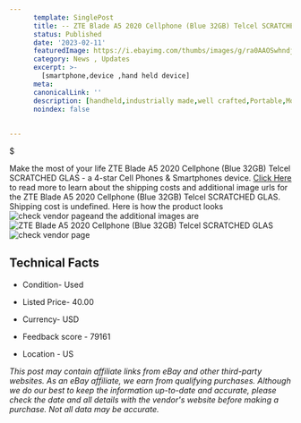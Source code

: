 ```yaml
---
      template: SinglePost
      title: -- ZTE Blade A5 2020 Cellphone (Blue 32GB) Telcel SCRATCHED GLAS
      status: Published
      date: '2023-02-11'
      featuredImage: https://i.ebayimg.com/thumbs/images/g/ra0AAOSwhndj2pV2/s-l225.jpg
      category: News , Updates
      excerpt: >-
        [smartphone,device ,hand held device]
      meta:
      canonicalLink: ''
      description: [handheld,industrially made,well crafted,Portable,Mobile,Compact,Convenient,Lightweight,Maneuverable,Man-portable,Miniature,Carriable,Hand-held,Light,Holdable,Transportable,Mobile device,Pocket-sized,On-the-go,Wireless,Cordless,Compact size,Convenient size, smartphone,device ,hand held device]
      noindex: false
      
        
---
```

$

Make the most of your life ZTE Blade A5 2020 Cellphone (Blue 32GB) Telcel SCRATCHED GLAS - a 4-star Cell Phones & Smartphones device. [Click Here](https://www.ebay.com/itm/385386808319?hash=item59bad803ff%3Ag%3Ara0AAOSwhndj2pV2&amdata=enc%3AAQAHAAAA4K1PwYhW5KqRXXQnARoZOQQiv8JLpLtoa7n6R0OF4SnOrKuHeV%2F%2FEguRMpYg3Q89w8QUZCT6L1Blei7d7%2BP9cXK3w2I7CJyuLp3RA54%2F91IXTWp2XbeWAr6%2BB3BZLXQrM3H4Biv6CbeV814ut2MiT6qWbsi%2BQ2nHIFoMA6%2B6CqFK5qTBG69tI6Yc6sU8XxafjVfoNa4JslQ4Le1CWwqn1rb9xuKtmRhYDLk3CbhCQicWfNo998iuO1tMJk4V6mC7dKvRQmlj4G7Fw6ZC4xgZmpmyjrAzJeVT2mnA2g2n%2F33g&mkevt=1&mkcid=1&mkrid=711-53200-19255-0&campid=%253CePNCampaignId%253E&customid=%253CreferenceId%253E&toolid=10049) to read more to learn about the shipping costs and additional image urls for the ZTE Blade A5 2020 Cellphone (Blue 32GB) Telcel SCRATCHED GLAS. Shipping cost is undefined. Here is how the product looks ![check vendor page](https://i.ebayimg.com/thumbs/images/g/ra0AAOSwhndj2pV2/s-l225.jpg)and the additional images are![ZTE Blade A5 2020 Cellphone (Blue 32GB) Telcel SCRATCHED GLAS](https://i.ebayimg.com/images/g/ra0AAOSwhndj2pV2/s-l1600.jpg)![check vendor page](https://origin-galleryplus.ebayimg.com/ws/web/385386808319_2_0_1/225x225.jpg)



 ## Technical Facts 



     
      

 - Condition- Used 


      

 - Listed Price- 40.00 


      

 - Currency- USD 


      

 - Feedback score - 79161 


      

 - Location - US 


      
      

 *_This post may contain affiliate links from eBay and other third-party websites. As an eBay affiliate, we earn from qualifying purchases. Although we do our best to keep the information up-to-date and accurate, please check the date and all details with the vendor's website before making a purchase. Not all data may be accurate._*






